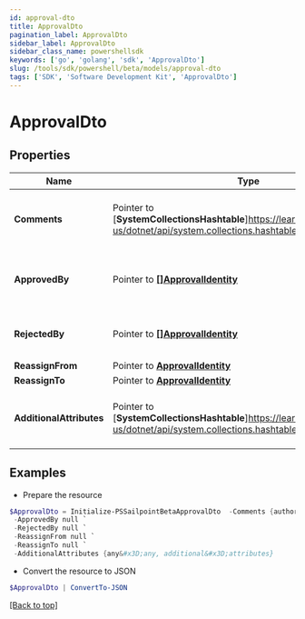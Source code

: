 ```yaml
---
id: approval-dto
title: ApprovalDto
pagination_label: ApprovalDto
sidebar_label: ApprovalDto
sidebar_class_name: powershellsdk
keywords: ['go', 'golang', 'sdk', 'ApprovalDto'] 
slug: /tools/sdk/powershell/beta/models/approval-dto
tags: ['SDK', 'Software Development Kit', 'ApprovalDto']
---
```



# ApprovalDto

## Properties

Name | Type | Description | Notes
------------ | ------------- | ------------- | -------------
**Comments** |  Pointer to [**SystemCollectionsHashtable**]https://learn.microsoft.com/en-us/dotnet/api/system.collections.hashtable?view=net-8.0 | Object representation of a comment on the approval | [optional] 
**ApprovedBy** |  Pointer to [**[]ApprovalIdentity**](approval-identity) | An array of identities who have approved the approval | [optional] 
**RejectedBy** |  Pointer to [**[]ApprovalIdentity**](approval-identity) | An array of identities who have rejected the approval | [optional] 
**ReassignFrom** |  Pointer to [**ApprovalIdentity**](approval-identity) |  | [optional] 
**ReassignTo** |  Pointer to [**ApprovalIdentity**](approval-identity) |  | [optional] 
**AdditionalAttributes** |  Pointer to [**SystemCollectionsHashtable**]https://learn.microsoft.com/en-us/dotnet/api/system.collections.hashtable?view=net-8.0 | Any additional attributes that the approval request may need | [optional] 

## Examples

- Prepare the resource
```powershell
$ApprovalDto = Initialize-PSSailpointBetaApprovalDto  -Comments {author&#x3D;85d173e7d57e496569df763231d6deb6a, comment&#x3D;Looks good, createdDate&#x3D;2023-04-12T23:20:50.52Z} `
 -ApprovedBy null `
 -RejectedBy null `
 -ReassignFrom null `
 -ReassignTo null `
 -AdditionalAttributes {any&#x3D;any, additional&#x3D;attributes}
```

- Convert the resource to JSON
```powershell
$ApprovalDto | ConvertTo-JSON
```


[[Back to top]](#) 

